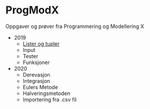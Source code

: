 # ProgModX
Oppgaver og prøver fra Programmering og Modellering X

* 2019
    * [Lister og tupler](https://github.com/havardnyboe/ProgModX/tree/master/2019/35/Lister%20og%20tupler)
    * Input
    * Tester
    * Funksjoner
* 2020
    * Derevasjon
    * Integrasjon
    * Eulers Metode
    * Halveringsmetoden
    * Importering fra .csv fil